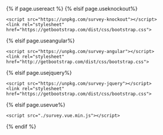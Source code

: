 <!DOCTYPE html>
<html>
{% if page.usereact %}
{% elsif page.useknockout%}
<head>
    <title>Welcome to Knockout</title>
    <script src="https://cdnjs.cloudflare.com/ajax/libs/knockout/3.3.0/knockout-min.js"></script>

    <script src="https://unpkg.com/survey-knockout"></script>
    <link rel="stylesheet" href="https://getbootstrap.com/dist/css/bootstrap.css">
</head>

<body>
    <div id="surveyElement">
    </div>
    <script src="./index.js"></script>
</body>
{% elsif page.useangular%}
<head>
    <title>Welcome to Angular</title>
    <script src="https://npmcdn.com/zone.js"></script>
    <script src="https://npmcdn.com/core-js/client/shim.min.js"></script>
    <script src="https://npmcdn.com/rxjs@5.0.0-beta.6/bundles/Rx.umd.js"></script>
    <script src="https://npmcdn.com/@angular/core@2.0.0-rc.5/bundles/core.umd.js"></script>
    <script src="https://npmcdn.com/@angular/common@2.0.0-rc.5/bundles/common.umd.js"></script>
    <script src="https://npmcdn.com/@angular/compiler@2.0.0-rc.5/bundles/compiler.umd.js"></script>
    <script src="https://npmcdn.com/@angular/platform-browser@2.0.0-rc.5/bundles/platform-browser.umd.js"></script>
    <script src="https://npmcdn.com/@angular/platform-browser-dynamic@2.0.0-rc.5/bundles/platform-browser-dynamic.umd.js"></script>

    <script src="https://unpkg.com/survey-angular"></script>
    <link rel="stylesheet" href="http://getbootstrap.com/dist/css/bootstrap.css">
</head>

<body>
    <ng-app></ng-app>
    <script src="./index.js"></script>
</body>
{% elsif page.usejquery%}
<!DOCTYPE html>
<html>
<head>
    <title>Welcome to JQuery</title>
    <script src="https://unpkg.com/jquery"></script>

    <script src="https://unpkg.com/survey-jquery"></script>
    <link rel="stylesheet" href="https://getbootstrap.com/dist/css/bootstrap.css">
</head>

<body>
    <div id="surveyElement">
    </div>
    <script src="./index.js"></script>
</body>
</html>
{% elsif page.usevue%}
<!DOCTYPE html>
<html>
<head>
    <title>Welcome to Vue</title>
    <script src="https://unpkg.com/vue/dist/vue.js"></script>
    <link rel="stylesheet" href="http://getbootstrap.com/dist/css/bootstrap.css">

    <script src="./survey.vue.min.js"></script>
</head>

<body>
    <div id="app">
        <survey :survey='survey'/>
    </div>
    <script src="./index.js"></script>
</body>
</html>
{% endif %}
</html>